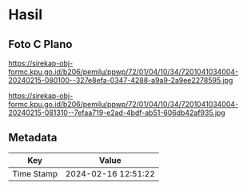 # Hasil

## Foto C Plano

https://sirekap-obj-formc.kpu.go.id/b206/pemilu/ppwp/72/01/04/10/34/7201041034004-20240215-080100--327e8efa-0347-4288-a9a9-2a9ee2278595.jpg

https://sirekap-obj-formc.kpu.go.id/b206/pemilu/ppwp/72/01/04/10/34/7201041034004-20240215-081310--7efaa719-e2ad-4bdf-ab51-606db42af935.jpg


## Metadata

| Key        | Value               |
| ---------- | ------------------- |
| Time Stamp | 2024-02-16 12:51:22 |



